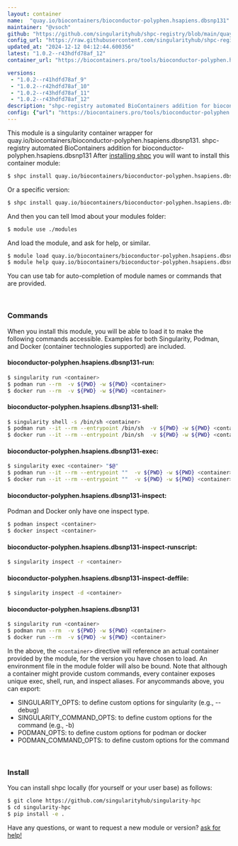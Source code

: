 ```yaml
---
layout: container
name:  "quay.io/biocontainers/bioconductor-polyphen.hsapiens.dbsnp131"
maintainer: "@vsoch"
github: "https://github.com/singularityhub/shpc-registry/blob/main/quay.io/biocontainers/bioconductor-polyphen.hsapiens.dbsnp131/container.yaml"
config_url: "https://raw.githubusercontent.com/singularityhub/shpc-registry/main/quay.io/biocontainers/bioconductor-polyphen.hsapiens.dbsnp131/container.yaml"
updated_at: "2024-12-12 04:12:44.600356"
latest: "1.0.2--r43hdfd78af_12"
container_url: "https://biocontainers.pro/tools/bioconductor-polyphen.hsapiens.dbsnp131"

versions:
 - "1.0.2--r41hdfd78af_9"
 - "1.0.2--r42hdfd78af_10"
 - "1.0.2--r43hdfd78af_11"
 - "1.0.2--r43hdfd78af_12"
description: "shpc-registry automated BioContainers addition for bioconductor-polyphen.hsapiens.dbsnp131"
config: {"url": "https://biocontainers.pro/tools/bioconductor-polyphen.hsapiens.dbsnp131", "maintainer": "@vsoch", "description": "shpc-registry automated BioContainers addition for bioconductor-polyphen.hsapiens.dbsnp131", "latest": {"1.0.2--r43hdfd78af_12": "sha256:3c66cf546039496ee09010229a817e00510f06a302797fd67f72cdd839cb4bbd"}, "tags": {"1.0.2--r41hdfd78af_9": "sha256:3868cfc91b29b7a379f1d2a93395273367a2bae06dfc555a2ca1357d34633949", "1.0.2--r42hdfd78af_10": "sha256:4e008e69c2ca355972813fc0a135dedaebb690f00f13f3185f867d8ca8454ae7", "1.0.2--r43hdfd78af_11": "sha256:e638024460b64df358ac3a24a03e9c105288cf1f02bfe444b6e101c64dbecfea", "1.0.2--r43hdfd78af_12": "sha256:3c66cf546039496ee09010229a817e00510f06a302797fd67f72cdd839cb4bbd"}, "docker": "quay.io/biocontainers/bioconductor-polyphen.hsapiens.dbsnp131"}
---
```


This module is a singularity container wrapper for quay.io/biocontainers/bioconductor-polyphen.hsapiens.dbsnp131.
shpc-registry automated BioContainers addition for bioconductor-polyphen.hsapiens.dbsnp131
After [installing shpc](#install) you will want to install this container module:


```bash
$ shpc install quay.io/biocontainers/bioconductor-polyphen.hsapiens.dbsnp131
```

Or a specific version:

```bash
$ shpc install quay.io/biocontainers/bioconductor-polyphen.hsapiens.dbsnp131:1.0.2--r43hdfd78af_12
```

And then you can tell lmod about your modules folder:

```bash
$ module use ./modules
```

And load the module, and ask for help, or similar.

```bash
$ module load quay.io/biocontainers/bioconductor-polyphen.hsapiens.dbsnp131/1.0.2--r43hdfd78af_12
$ module help quay.io/biocontainers/bioconductor-polyphen.hsapiens.dbsnp131/1.0.2--r43hdfd78af_12
```

You can use tab for auto-completion of module names or commands that are provided.

<br>

### Commands

When you install this module, you will be able to load it to make the following commands accessible.
Examples for both Singularity, Podman, and Docker (container technologies supported) are included.

#### bioconductor-polyphen.hsapiens.dbsnp131-run:

```bash
$ singularity run <container>
$ podman run --rm  -v ${PWD} -w ${PWD} <container>
$ docker run --rm  -v ${PWD} -w ${PWD} <container>
```

#### bioconductor-polyphen.hsapiens.dbsnp131-shell:

```bash
$ singularity shell -s /bin/sh <container>
$ podman run --it --rm --entrypoint /bin/sh  -v ${PWD} -w ${PWD} <container>
$ docker run --it --rm --entrypoint /bin/sh  -v ${PWD} -w ${PWD} <container>
```

#### bioconductor-polyphen.hsapiens.dbsnp131-exec:

```bash
$ singularity exec <container> "$@"
$ podman run --it --rm --entrypoint ""  -v ${PWD} -w ${PWD} <container> "$@"
$ docker run --it --rm --entrypoint ""  -v ${PWD} -w ${PWD} <container> "$@"
```

#### bioconductor-polyphen.hsapiens.dbsnp131-inspect:

Podman and Docker only have one inspect type.

```bash
$ podman inspect <container>
$ docker inspect <container>
```

#### bioconductor-polyphen.hsapiens.dbsnp131-inspect-runscript:

```bash
$ singularity inspect -r <container>
```

#### bioconductor-polyphen.hsapiens.dbsnp131-inspect-deffile:

```bash
$ singularity inspect -d <container>
```



#### bioconductor-polyphen.hsapiens.dbsnp131

```bash
$ singularity run <container>
$ podman run --rm  -v ${PWD} -w ${PWD} <container>
$ docker run --rm  -v ${PWD} -w ${PWD} <container>
```


In the above, the `<container>` directive will reference an actual container provided
by the module, for the version you have chosen to load. An environment file in the
module folder will also be bound. Note that although a container
might provide custom commands, every container exposes unique exec, shell, run, and
inspect aliases. For anycommands above, you can export:

 - SINGULARITY_OPTS: to define custom options for singularity (e.g., --debug)
 - SINGULARITY_COMMAND_OPTS: to define custom options for the command (e.g., -b)
 - PODMAN_OPTS: to define custom options for podman or docker
 - PODMAN_COMMAND_OPTS: to define custom options for the command

<br>

### Install

You can install shpc locally (for yourself or your user base) as follows:

```bash
$ git clone https://github.com/singularityhub/singularity-hpc
$ cd singularity-hpc
$ pip install -e .
```

Have any questions, or want to request a new module or version? [ask for help!](https://github.com/singularityhub/singularity-hpc/issues)